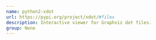 ```yaml
---
name: python2-xdot
url: https://pypi.org/project/xdot/#files
description: Interactive viewer for Graphviz dot files.
group: None
---
```

